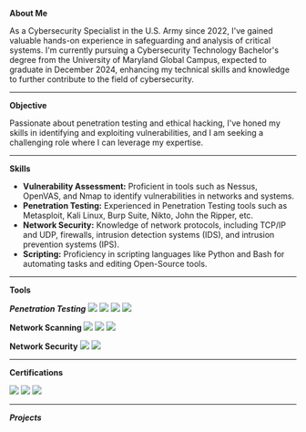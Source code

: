 **About Me**

As a Cybersecurity Specialist in the U.S. Army since 2022, I've gained valuable hands-on experience in safeguarding and analysis of critical systems. I'm currently pursuing a Cybersecurity Technology Bachelor's degree from the University of Maryland Global Campus, expected to graduate in December 2024, enhancing my technical skills and knowledge to further contribute to the field of cybersecurity.

---

**Objective**

Passionate about penetration testing and ethical hacking, I've honed my skills in identifying and exploiting vulnerabilities, and I am seeking a challenging role where I can leverage my expertise.

---

**Skills**

- **Vulnerability Assessment:** Proficient in tools such as Nessus, OpenVAS, and Nmap to identify vulnerabilities in networks and systems.
- **Penetration Testing:** Experienced in Penetration Testing tools such as Metasploit, Kali Linux, Burp Suite, Nikto, John the Ripper, etc. 
- **Network Security:** Knowledge of network protocols, including TCP/IP and UDP, firewalls, intrusion detection systems (IDS), and intrusion prevention systems (IPS).
- **Scripting:** Proficiency in scripting languages like Python and Bash for automating tasks and editing Open-Source tools. 

---

**Tools**

***Penetration Testing***
<img src="https://img.shields.io/badge/-Kali%20Linux-557C94?&style=for-the-badge&logo=Kali%20Linux&logoColor=white" />       <img src="https://img.shields.io/badge/-Metasploit-2F4D7D?&style=for-the-badge&logo=Metasploit&logoColor=white" />      <img src="https://img.shields.io/badge/-Burp%20Suite-FF6F20?&style=for-the-badge&logo=Burp%20Suite&logoColor=white" />      <img src="https://img.shields.io/badge/-BloodHound-CB3E4B?&style=for-the-badge&logo=BloodHound&logoColor=white" />

**Network Scanning**
<img src="https://img.shields.io/badge/-Nessus-00C18C?&style=for-the-badge&logo=Nessus&logoColor=white" />      <img src="https://img.shields.io/badge/-OpenVAS-558F1B?&style=for-the-badge&logo=OpenVAS&logoColor=white" />      <img src="https://img.shields.io/badge/-Nmap-4682B4?&style=for-the-badge&logo=Nmap&logoColor=white" />

**Network Security**
<img src="https://img.shields.io/badge/-Splunk-000000?&style=for-the-badge&logo=Splunk&logoColor=white" />      <img src="https://img.shields.io/badge/-Wireshark-1679A7?&style=for-the-badge&logo=Wireshark&logoColor=white" />      

---

**Certifications**

<img src="https://img.shields.io/badge/-GIAC%20GDAT-003366?&style=for-the-badge&logo=GIAC&logoColor=white" />      <img src="https://img.shields.io/badge/-Sec%2B-FFB100?&style=for-the-badge&logo=CompTIA&logoColor=white" />      <img src="https://img.shields.io/badge/-PenTest%2B-007C92?&style=for-the-badge&logo=CompTIA&logoColor=white" />

---

***Projects***

